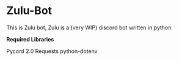 # Zulu-Bot
This is Zulu bot, Zulu is a (very WIP) discord bot written in python.

**Required Libraries**

Pycord 2.0
Requests
python-dotenv
